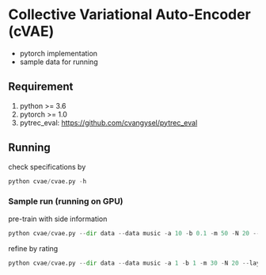 # Collective Variational Auto-Encoder (cVAE)
- pytorch implementation
- sample data for running

## Requirement
1. python >= 3.6
1. pytorch >= 1.0
1. pytrec_eval: https://github.com/cvangysel/pytrec_eval

## Running
check specifications by 
```python
python cvae/cvae.py -h
```

### Sample run (running on GPU)
pre-train with side information
```python
python cvae/cvae.py --dir data --data music -a 10 -b 0.1 -m 50 -N 20 --layer 100 20 --save --gpu
```
refine by rating
```python
python cvae/cvae.py --dir data --data music -a 1 -b 1 -m 30 -N 20 --layer 100 20 --load 1 --rating --gpu
```
